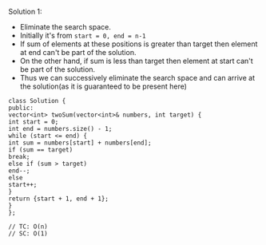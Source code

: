 Solution 1:
​
- Eliminate the search space.
- Initially it's from `start = 0, end = n-1`
- If sum of elements at these positions is greater than target then element at end can't be part of the solution.
- On the other hand, if sum is less than target then element at start can't be part of the solution.
- Thus we can successively eliminate the search space and can arrive at the solution(as it is guaranteed to be present here)
​
```
class Solution {
public:
vector<int> twoSum(vector<int>& numbers, int target) {
int start = 0;
int end = numbers.size() - 1;
while (start <= end) {
int sum = numbers[start] + numbers[end];
if (sum == target)
break;
else if (sum > target)
end--;
else
start++;
}
return {start + 1, end + 1};
}
};
​
// TC: O(n)
// SC: O(1)
```